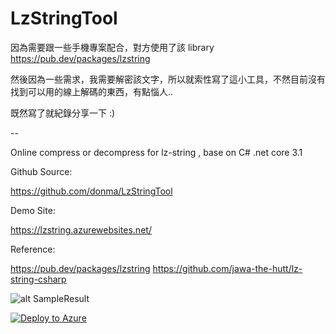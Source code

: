 # LzStringTool

因為需要跟一些手機專案配合，對方使用了該 library https://pub.dev/packages/lzstring

然後因為一些需求，我需要解密該文字，所以就索性寫了這小工具，不然目前沒有找到可以用的線上解碼的東西，有點惱人..

既然寫了就紀錄分享一下 :)

--

Online compress or decompress for lz-string , base on C# .net core 3.1


Github Source:

https://github.com/donma/LzStringTool

Demo Site:

https://lzstring.azurewebsites.net/

Reference:

https://pub.dev/packages/lzstring
https://github.com/jawa-the-hutt/lz-string-csharp

![alt SampleResult](https://i.imgur.com/nYeUIRD.jpg)



[![Deploy to Azure](https://azuredeploy.net/deploybutton.png)](https://azuredeploy.net/)

